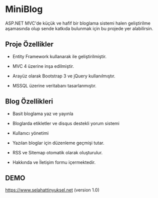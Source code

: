 # MiniBlog
ASP.NET MVC'de küçük ve hafif bir bloglama sistemi halen geliştirilme aşamasında olup sende katkıda bulunmak için bu projede yer alabilirsin.
## Proje Özellikler

- Entity Framework kullanarak ile geliştirilmiştir.

- MVC 4 üzerine inşa edilmiştir.

- Arayüz olarak Bootstrap 3 ve jQuery kullanılmıştır.

- MSSQL üzerine veritabanı tasarlanmıştır.

## Blog Özellikleri

- Basit bloglama yaz ve yayınla

- Bloglarda etikletler ve disqus destekli yorum sistemi

- Kullanıcı yönetimi

- Yazılan bloglar için düzenleme geçmişi tutar.

- RSS ve Sitemap otomatik olarak oluşturulur.

- Hakkında ve İletişim formu içermektedir.

## DEMO
https://www.selahattinyuksel.net (version 1.0)
